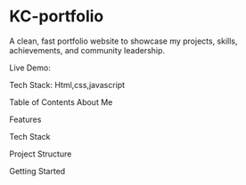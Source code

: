 # KC-portfolio
A clean, fast portfolio website to showcase my projects, skills, achievements, and community leadership.

Live Demo: 

Tech Stack: Html,css,javascript

Table of Contents
About Me

Features

Tech Stack

Project Structure

Getting Started
